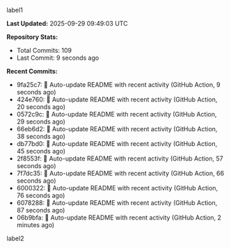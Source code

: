 
label1 
<!-- ACTIVITY_START -->
**Last Updated:** 2025-09-29 09:49:03 UTC

**Repository Stats:**
- Total Commits: 109
- Last Commit: 9 seconds ago

**Recent Commits:**
- 9fa25c7: 🤖 Auto-update README with recent activity (GitHub Action, 9 seconds ago)
- 424e760: 🤖 Auto-update README with recent activity (GitHub Action, 20 seconds ago)
- 0572c9c: 🤖 Auto-update README with recent activity (GitHub Action, 29 seconds ago)
- 66eb6d2: 🤖 Auto-update README with recent activity (GitHub Action, 38 seconds ago)
- db77bd0: 🤖 Auto-update README with recent activity (GitHub Action, 45 seconds ago)
- 2f8553f: 🤖 Auto-update README with recent activity (GitHub Action, 57 seconds ago)
- 7f7dc35: 🤖 Auto-update README with recent activity (GitHub Action, 66 seconds ago)
- 6000322: 🤖 Auto-update README with recent activity (GitHub Action, 76 seconds ago)
- 6078288: 🤖 Auto-update README with recent activity (GitHub Action, 87 seconds ago)
- 06b9bfa: 🤖 Auto-update README with recent activity (GitHub Action, 2 minutes ago)
<!-- ACTIVITY_END -->

label2
